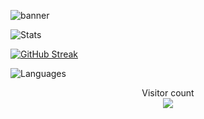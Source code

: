 ![banner](https://user-images.githubusercontent.com/69555173/170806906-8b665f3f-dce2-4725-8dc2-837c3b4c74fa.png)

![Stats](https://github-readme-stats.vercel.app/api?username=lukeg007&show_icons=true&count_private=true&hide_title=true&theme=radical&hide_border=true#center)

[![GitHub Streak](http://github-readme-streak-stats.herokuapp.com?user=lukeg007&theme=radical&hide_border=true&date_format=j%20M%5B%20Y%5D)](https://git.io/streak-stats#center)

![Languages](https://github-readme-stats.vercel.app/api/top-langs/?username=lukeg007&layout=compact&langs_count=10&theme=radical&hide_border=true&hide_title=true)

<p align="center"> 
  Visitor count<br>
  <img src="https://profile-counter.glitch.me/LukeG007/count.svg" />

</p>
